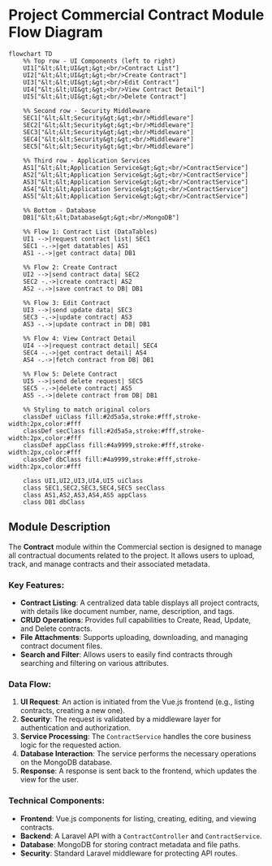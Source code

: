 # Project Commercial Contract Module Flow Diagram

```mermaid
flowchart TD
    %% Top row - UI Components (left to right)
    UI1["&lt;&lt;UI&gt;&gt;<br/>Contract List"]
    UI2["&lt;&lt;UI&gt;&gt;<br/>Create Contract"]
    UI3["&lt;&lt;UI&gt;&gt;<br/>Edit Contract"]
    UI4["&lt;&lt;UI&gt;&gt;<br/>View Contract Detail"]
    UI5["&lt;&lt;UI&gt;&gt;<br/>Delete Contract"]

    %% Second row - Security Middleware
    SEC1["&lt;&lt;Security&gt;&gt;<br/>Middleware"]
    SEC2["&lt;&lt;Security&gt;&gt;<br/>Middleware"]
    SEC3["&lt;&lt;Security&gt;&gt;<br/>Middleware"]
    SEC4["&lt;&lt;Security&gt;&gt;<br/>Middleware"]
    SEC5["&lt;&lt;Security&gt;&gt;<br/>Middleware"]

    %% Third row - Application Services
    AS1["&lt;&lt;Application Service&gt;&gt;<br/>ContractService"]
    AS2["&lt;&lt;Application Service&gt;&gt;<br/>ContractService"]
    AS3["&lt;&lt;Application Service&gt;&gt;<br/>ContractService"]
    AS4["&lt;&lt;Application Service&gt;&gt;<br/>ContractService"]
    AS5["&lt;&lt;Application Service&gt;&gt;<br/>ContractService"]

    %% Bottom - Database
    DB1["&lt;&lt;Database&gt;&gt;<br/>MongoDB"]

    %% Flow 1: Contract List (DataTables)
    UI1 -->|request contract list| SEC1
    SEC1 -.->|get datatables| AS1
    AS1 -.->|get contract data| DB1

    %% Flow 2: Create Contract
    UI2 -->|send contract data| SEC2
    SEC2 -.->|create contract| AS2
    AS2 -.->|save contract to DB| DB1

    %% Flow 3: Edit Contract
    UI3 -->|send update data| SEC3
    SEC3 -.->|update contract| AS3
    AS3 -.->|update contract in DB| DB1

    %% Flow 4: View Contract Detail
    UI4 -->|request contract detail| SEC4
    SEC4 -.->|get contract detail| AS4
    AS4 -.->|fetch contract from DB| DB1

    %% Flow 5: Delete Contract
    UI5 -->|send delete request| SEC5
    SEC5 -.->|delete contract| AS5
    AS5 -.->|delete contract from DB| DB1

    %% Styling to match original colors
    classDef uiClass fill:#2d5a5a,stroke:#fff,stroke-width:2px,color:#fff
    classDef secClass fill:#2d5a5a,stroke:#fff,stroke-width:2px,color:#fff
    classDef appClass fill:#4a9999,stroke:#fff,stroke-width:2px,color:#fff
    classDef dbClass fill:#4a9999,stroke:#fff,stroke-width:2px,color:#fff

    class UI1,UI2,UI3,UI4,UI5 uiClass
    class SEC1,SEC2,SEC3,SEC4,SEC5 secClass
    class AS1,AS2,AS3,AS4,AS5 appClass
    class DB1 dbClass
```

## Module Description

The **Contract** module within the Commercial section is designed to manage all contractual documents related to the project. It allows users to upload, track, and manage contracts and their associated metadata.

### Key Features:
- **Contract Listing**: A centralized data table displays all project contracts, with details like document number, name, description, and tags.
- **CRUD Operations**: Provides full capabilities to Create, Read, Update, and Delete contracts.
- **File Attachments**: Supports uploading, downloading, and managing contract document files.
- **Search and Filter**: Allows users to easily find contracts through searching and filtering on various attributes.

### Data Flow:
1.  **UI Request**: An action is initiated from the Vue.js frontend (e.g., listing contracts, creating a new one).
2.  **Security**: The request is validated by a middleware layer for authentication and authorization.
3.  **Service Processing**: The `ContractService` handles the core business logic for the requested action.
4.  **Database Interaction**: The service performs the necessary operations on the MongoDB database.
5.  **Response**: A response is sent back to the frontend, which updates the view for the user.

### Technical Components:
-   **Frontend**: Vue.js components for listing, creating, editing, and viewing contracts.
-   **Backend**: A Laravel API with a `ContractController` and `ContractService`.
-   **Database**: MongoDB for storing contract metadata and file paths.
-   **Security**: Standard Laravel middleware for protecting API routes.
